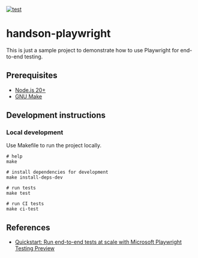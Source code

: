 [![test](https://github.com/ks6088ts-labs/handson-playwright/actions/workflows/playwright.yml/badge.svg?branch=main)](https://github.com/ks6088ts-labs/handson-playwright/actions/workflows/playwright.yml?query=branch%3Amain)

# handson-playwright

This is just a sample project to demonstrate how to use Playwright for end-to-end testing.

## Prerequisites

- [Node.js 20+](https://nodejs.org/en/download/package-manager)
- [GNU Make](https://www.gnu.org/software/make/)

## Development instructions

### Local development

Use Makefile to run the project locally.

```shell
# help
make

# install dependencies for development
make install-deps-dev

# run tests
make test

# run CI tests
make ci-test
```

## References

- [Quickstart: Run end-to-end tests at scale with Microsoft Playwright Testing Preview](https://learn.microsoft.com/en-us/azure/playwright-testing/quickstart-run-end-to-end-tests?tabs=playwrightcli)
